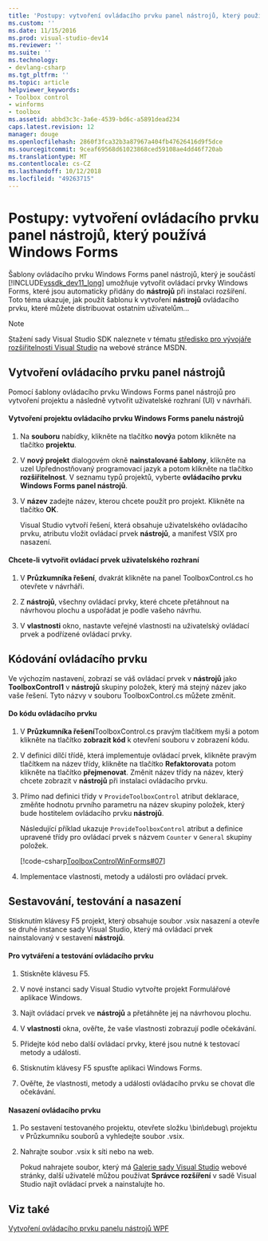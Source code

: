 ```yaml
---
title: 'Postupy: vytvoření ovládacího prvku panel nástrojů, který používá Windows Forms | Dokumentace Microsoftu'
ms.custom: ''
ms.date: 11/15/2016
ms.prod: visual-studio-dev14
ms.reviewer: ''
ms.suite: ''
ms.technology:
- devlang-csharp
ms.tgt_pltfrm: ''
ms.topic: article
helpviewer_keywords:
- Toolbox control
- winforms
- toolbox
ms.assetid: abbd3c3c-3a6e-4539-bd6c-a5891dead234
caps.latest.revision: 12
manager: douge
ms.openlocfilehash: 2860f3fca32b3a87967a404fb47626416d9f5dce
ms.sourcegitcommit: 9ceaf69568d61023868ced59108ae4dd46f720ab
ms.translationtype: MT
ms.contentlocale: cs-CZ
ms.lasthandoff: 10/12/2018
ms.locfileid: "49263715"
---
```

# <a name="how-to-create-a-toolbox-control-that-uses-windows-forms"></a>Postupy: vytvoření ovládacího prvku panel nástrojů, který používá Windows Forms
Šablony ovládacího prvku Windows Forms panel nástrojů, který je součástí [!INCLUDE[vssdk_dev11_long](../includes/vssdk-dev11-long-md.md)] umožňuje vytvořit ovládací prvky Windows Forms, které jsou automaticky přidány do **nástrojů** při instalaci rozšíření. Toto téma ukazuje, jak použít šablonu k vytvoření **nástrojů** ovládacího prvku, které můžete distribuovat ostatním uživatelům...  
  
> [!NOTE]
>  Stažení sady Visual Studio SDK naleznete v tématu [středisko pro vývojáře rozšiřitelnosti Visual Studio](http://go.microsoft.com/fwlink/?linkid=121964) na webové stránce MSDN.  
  
## <a name="creating-a-toolbox-control"></a>Vytvoření ovládacího prvku panel nástrojů  
 Pomocí šablony ovládacího prvku Windows Forms panel nástrojů pro vytvoření projektu a následně vytvořit uživatelské rozhraní (UI) v návrháři.  
  
#### <a name="to-create-a-windows-forms-toolbox-control-project"></a>Vytvoření projektu ovládacího prvku Windows Forms panelu nástrojů  
  
1.  Na **souboru** nabídky, klikněte na tlačítko **nový**a potom klikněte na tlačítko **projektu**.  
  
2.  V **nový projekt** dialogovém okně **nainstalované šablony**, klikněte na uzel Upřednostňovaný programovací jazyk a potom klikněte na tlačítko **rozšiřitelnost**. V seznamu typů projektů, vyberte **ovládacího prvku Windows Forms panel nástrojů**.  
  
3.  V **název** zadejte název, kterou chcete použít pro projekt. Klikněte na tlačítko **OK**.  
  
     Visual Studio vytvoří řešení, která obsahuje uživatelského ovládacího prvku, atributu vložit ovládací prvek **nástrojů**, a manifest VSIX pro nasazení.  
  
#### <a name="to-build-the-control-ui"></a>Chcete-li vytvořit ovládací prvek uživatelského rozhraní  
  
1.  V **Průzkumníka řešení**, dvakrát klikněte na panel ToolboxControl.cs ho otevřete v návrháři.  
  
2.  Z **nástrojů**, všechny ovládací prvky, které chcete přetáhnout na návrhovou plochu a uspořádat je podle vašeho návrhu.  
  
3.  V **vlastnosti** okno, nastavte veřejné vlastnosti na uživatelský ovládací prvek a podřízené ovládací prvky.  
  
## <a name="coding-the-control"></a>Kódování ovládacího prvku  
 Ve výchozím nastavení, zobrazí se váš ovládací prvek v **nástrojů** jako **ToolboxControl1** v **nástrojů** skupiny položek, který má stejný název jako vaše řešení. Tyto názvy v souboru ToolboxControl.cs můžete změnit.  
  
#### <a name="to-code-the-control"></a>Do kódu ovládacího prvku  
  
1.  V **Průzkumníka řešení**ToolboxControl.cs pravým tlačítkem myši a potom klikněte na tlačítko **zobrazit kód** k otevření souboru v zobrazení kódu.  
  
2.  V definici dílčí třídě, která implementuje ovládací prvek, klikněte pravým tlačítkem na název třídy, klikněte na tlačítko **Refaktorovat**a potom klikněte na tlačítko **přejmenovat**. Změnit název třídy na název, který chcete zobrazit v **nástrojů** při instalaci ovládacího prvku.  
  
3.  Přímo nad definici třídy v `ProvideToolboxControl` atribut deklarace, změňte hodnotu prvního parametru na název skupiny položek, který bude hostitelem ovládacího prvku **nástrojů**.  
  
     Následující příklad ukazuje `ProvideToolboxControl` atribut a definice upravené třídy pro ovládací prvek s názvem `Counter` v `General` skupiny položek.  
  
     [!code-csharp[ToolboxControlWinForms#07](../snippets/csharp/VS_Snippets_VSSDK/toolboxcontrolwinforms/cs/toolboxcontrol.cs#07)]  
  
4.  Implementace vlastnosti, metody a události pro ovládací prvek.  
  
## <a name="building-testing-and-deployment"></a>Sestavování, testování a nasazení  
 Stisknutím klávesy F5 projekt, který obsahuje soubor .vsix nasazení a otevře se druhé instance sady Visual Studio, který má ovládací prvek nainstalovaný v sestavení **nástrojů**.  
  
#### <a name="to-build-and-test-the-control"></a>Pro vytváření a testování ovládacího prvku  
  
1.  Stiskněte klávesu F5.  
  
2.  V nové instanci sady Visual Studio vytvořte projekt Formulářové aplikace Windows.  
  
3.  Najít ovládací prvek ve **nástrojů** a přetáhněte jej na návrhovou plochu.  
  
4.  V **vlastnosti** okna, ověřte, že vaše vlastnosti zobrazují podle očekávání.  
  
5.  Přidejte kód nebo další ovládací prvky, které jsou nutné k testovací metody a události.  
  
6.  Stisknutím klávesy F5 spusťte aplikaci Windows Forms.  
  
7.  Ověřte, že vlastnosti, metody a události ovládacího prvku se chovat dle očekávání.  
  
#### <a name="to-deploy-the-control"></a>Nasazení ovládacího prvku  
  
1.  Po sestavení testovaného projektu, otevřete složku \bin\debug\ projektu v Průzkumníku souborů a vyhledejte soubor .vsix.  
  
2.  Nahrajte soubor .vsix k síti nebo na web.  
  
     Pokud nahrajete soubor, který má [Galerie sady Visual Studio](http://go.microsoft.com/fwlink/?LinkID=123847) webové stránky, další uživatelé můžou používat **Správce rozšíření** v sadě Visual Studio najít ovládací prvek a nainstalujte ho.  
  
## <a name="see-also"></a>Viz také  
 [Vytvoření ovládacího prvku panelu nástrojů WPF](../extensibility/creating-a-wpf-toolbox-control.md)